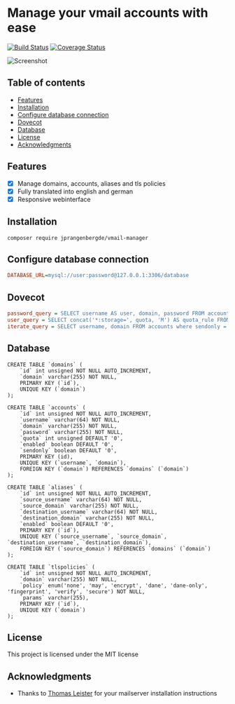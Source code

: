 # Manage your vmail accounts with ease

[![Build Status](https://travis-ci.org/jprangenbergde/vmail-manager.svg?branch=master)](https://travis-ci.org/jprangenbergde/vmail-manager)
[![Coverage Status](https://coveralls.io/repos/github/jprangenbergde/vmail-manager/badge.svg?branch=master)](https://coveralls.io/github/jprangenbergde/vmail-manager?branch=master)

![Screenshot](https://jens-prangenberg.de/images/portfolio/vmail-manager.png)

## Table of contents

* [Features](#features)
* [Installation](#installation)
* [Configure database connection](#configure-database-connection)
* [Dovecot](#dovecot)
* [Database](#database)
* [License](#license)
* [Acknowledgments](#acknowledgments)

## Features
* [x] Manage domains, accounts, aliases and tls policies
* [x] Fully translated into english and german 
* [x] Responsive webinterface 

## Installation
```
composer require jprangenbergde/vmail-manager 
```

## Configure database connection
```ini
DATABASE_URL=mysql://user:password@127.0.0.1:3306/database
```

## Dovecot
```ini
password_query = SELECT username AS user, domain, password FROM accounts WHERE username = '%n' AND domain = '%d' and enabled = true;
user_query = SELECT concat('*:storage=', quota, 'M') AS quota_rule FROM accounts WHERE username = '%n' AND domain = '%d' AND sendonly = false;
iterate_query = SELECT username, domain FROM accounts where sendonly = false;
```

## Database
```mysql
CREATE TABLE `domains` (
    `id` int unsigned NOT NULL AUTO_INCREMENT,
    `domain` varchar(255) NOT NULL,
    PRIMARY KEY (`id`),
    UNIQUE KEY (`domain`)
);

CREATE TABLE `accounts` (
    `id` int unsigned NOT NULL AUTO_INCREMENT,
    `username` varchar(64) NOT NULL,
    `domain` varchar(255) NOT NULL,
    `password` varchar(255) NOT NULL,
    `quota` int unsigned DEFAULT '0',
    `enabled` boolean DEFAULT '0',
    `sendonly` boolean DEFAULT '0',
    PRIMARY KEY (id),
    UNIQUE KEY (`username`, `domain`),
    FOREIGN KEY (`domain`) REFERENCES `domains` (`domain`)
);

CREATE TABLE `aliases` (
    `id` int unsigned NOT NULL AUTO_INCREMENT,
    `source_username` varchar(64) NOT NULL,
    `source_domain` varchar(255) NOT NULL,
    `destination_username` varchar(64) NOT NULL,
    `destination_domain` varchar(255) NOT NULL,
    `enabled` boolean DEFAULT '0',
    PRIMARY KEY (`id`),
    UNIQUE KEY (`source_username`, `source_domain`, `destination_username`, `destination_domain`),
    FOREIGN KEY (`source_domain`) REFERENCES `domains` (`domain`)
);

CREATE TABLE `tlspolicies` (
    `id` int unsigned NOT NULL AUTO_INCREMENT,
    `domain` varchar(255) NOT NULL,
    `policy` enum('none', 'may', 'encrypt', 'dane', 'dane-only', 'fingerprint', 'verify', 'secure') NOT NULL,
    `params` varchar(255),
    PRIMARY KEY (`id`),
    UNIQUE KEY (`domain`)
);
```

## License

This project is licensed under the MIT license

## Acknowledgments

* Thanks to [Thomas Leister](https://github.com/ThomasLeister) for your
  mailserver installation instructions
